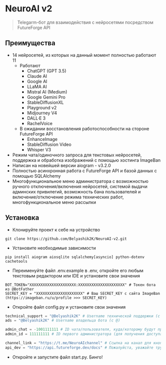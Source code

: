 # NeuroAI v2
> Telegarm-бот для взаимодействия с нейросетями посредством FutureForge API

## Преимущества
* 14 нейросетей, из которых на данный момент полностью работают 11
  * Работают
    * ChatGPT (GPT 3.5)
    * Claude AI
    * Google AI
    * LLaMA AI
    * Mistral AI (Medium)
    * Google Gemini Pro
    * StableDiffusionXL
    * Playground v2
    * Midjourney V4
    * DALL·E 3
    * RachelVoice
  * В ожидании восстановления работоспособности на стороне FutureForge API
    * EnhanceImage
    * StableDiffusion Video
    * Whisper V3
* Режим чата/одиночного запроса для текстовых нейросетей, поддержка и обработка изображений с помощью хостинга ImageBan
* Написан на новейшей версии aiogram - v3.2.0
* Полностью асинхронная работа с FutureForge API и базой данных с помощью SQLAlchemy
* Многофункциональное меню администратора с возможностью ручного отключения/включения нейросетей, системой выдачи админских привилегий, возможность бана пользователей и включение/отключение режима технических работ, многофункциональное меню рассылки
## Установка
* Клонируйте проект к себе на устройство
```
git clone https://github.com/Belyashik2K/NeuroAI-v2.git
```
* Установите необходимые зависимости
```
pip install aiogram aiosqlite sqlalchemy[asyncio] python-dotenv cachetools
```
* Переименуйте файл .env.example в .env, откройте его любым текстовым редактором или IDE и установите свои значения
```
BOT_TOKEN="XXXXXXXXXXXXXXXXXXXXX:XXXXXXXXXXXXXXXXXXXXX" # Токен бота из @BotFather
SECRET_KEY = "XXXXXXXXXXXXXXXXXXXXX" # Ваш SECRET_KEY с сайта ImageBan (https://imageban.ru/u/profile >>> SECRET_KEY)
```
* Откройте файл config.py и установите свои значения
```python
technical_support = "@Belyashik2K" # Username технической поддержки (с @)
ads = "@Belyashik2K" # Username владельца бота (с @)

admin_chat = -1001111111 # ID чата/пользователя, куда/которому будут приходить уведомления об ошибках/новых пользователях
admin_id = 111111111 # ID первого администратора (для получения доступа в "👨‍💻 Админ-панель")

channel_link = "https://t.me/NeuroAIchannel" # Ссылка на канал для кнопки "📢 Наш канал"
api_dev = "https://api.futureforge.dev/docs" # Пожалуйста, уважайте труд автора API, не меняйте эту ссылку! Спасибо!
```
* Откройте и запустите файл start.py. Бинго!
